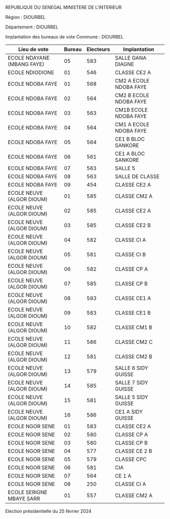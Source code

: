 REPUBLIQUE DU SENEGAL MINISTERE DE L'INTERIEUR

Région : DIOURBEL

Département : DIOURBEL

Implantation des bureaux de vote Commune : DIOURBEL

| Lieu de vote | Bureau | Electeurs | Implantation |
| - | - | - | - |
| ECOLE NDAYANE (MBANG FAYE) | 05 | 583 | SALLE GANA DIAGNE |
| ECOLE NDIODIONE | 01 | 546 | CLASSE CE2 A |
| ECOLE NDOBA FAYE | 01 | 568 | CM2 A ECOLE NDOBA FAYE |
| ECOLE NDOBA FAYE | 02 | 564 | CM2 B ECOLE NDOBA FAYE |
| ECOLE NDOBA FAYE | 03 | 563 | CM1B ECOLE NDOBA FAYE |
| ECOLE NDOBA FAYE | 04 | 564 | CM1 A ECOLE NDOBA FAYE |
| ECOLE NDOBA FAYE | 05 | 564 | CE1 B BLOC SANKORE |
| ECOLE NDOBA FAYE | 06 | 561 | CE1 A BLOC SANKORE |
| ECOLE NDOBA FAYE | 07 | 563 | SALLE 5 |
| ECOLE NDOBA FAYE | 08 | 563 | SALLE DE CLASSE |
| ECOLE NDOBA FAYE | 09 | 454 | CLASSE CE2 A |
| ECOLE NEUVE (ALGOR DIOUM) | 01 | 585 | CLASSE CM2 A |
| ECOLE NEUVE (ALGOR DIOUM) | 02 | 585 | CLASSE CE2 A |
| ECOLE NEUVE (ALGOR DIOUM) | 03 | 585 | CLASSE CE2 B |
| ECOLE NEUVE (ALGOR DIOUM) | 04 | 582 | CLASSE CI A |
| ECOLE NEUVE (ALGOR DIOUM) | 05 | 581 | CLASSE CI B |
| ECOLE NEUVE (ALGOR DIOUM) | 06 | 582 | CLASSE CP A |
| ECOLE NEUVE (ALGOR DIOUM) | 07 | 585 | CLASSE CP B |
| ECOLE NEUVE (ALGOR DIOUM) | 08 | 583 | CLASSE CE1 A |
| ECOLE NEUVE (ALGOR DIOUM) | 09 | 583 | CLASSE CE1 B |
| ECOLE NEUVE (ALGOR DIOUM) | 10 | 582 | CLASSE CM1 B |
| ECOLE NEUVE (ALGOR DIOUM) | 11 | 586 | CLASSE CM2 C |
| ECOLE NEUVE (ALGOR DIOUM) | 12 | 581 | CLASSE CM2 B |
| ECOLE NEUVE (ALGOR DIOUM) | 13 | 579 | SALLE 6 SIDY GUISSE |
| ECOLE NEUVE (ALGOR DIOUM) | 14 | 585 | SALLE 7 SIDY GUISSE |
| ECOLE NEUVE (ALGOR DIOUM) | 15 | 581 | SALLE 5 SIDY GUISSE |
| ECOLE NEUVE (ALGOR DIOUM) | 16 | 586 | CE1 A SIDY GUISSE |
| ECOLE NGOR SENE | 01 | 583 | CLASSE CE2 A |
| ECOLE NGOR SENE | 02 | 580 | CLASSE CP A |
| ECOLE NGOR SENE | 03 | 580 | CLASSE CP B |
| ECOLE NGOR SENE | 04 | 577 | CLASSE CE 2 B |
| ECOLE NGOR SENE | 05 | 579 | CLASSE CPC |
| ECOLE NGOR SENE | 06 | 581 | CIA |
| ECOLE NGOR SENE | 07 | 564 | CE 1 A |
| ECOLE NGOR SENE | 08 | 250 | CLASSE CI A |
| ECOLE SERIGNE MBAYE SARR | 01 | 557 | CLASSE CM2 A |

<!-- PageNumber="4/15" -->

Election présidentielle du 25 février 2024
